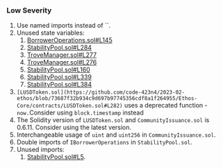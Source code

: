 ### Low Severity

1. Use named imports instead of ``.
2. Unused state variables:
    1. [BorrowerOperations.sol#L145](https://github.com/code-423n4/2023-02-ethos/blob/73687f32b934c9d697b97745356cdf8a1f264955/Ethos-Core/contracts/BorrowerOperations.sol#L145)
    2. [StabilityPool.sol#L284](https://github.com/code-423n4/2023-02-ethos/blob/73687f32b934c9d697b97745356cdf8a1f264955/Ethos-Core/contracts/StabilityPool.sol#L284)
    3. [TroveManager.sol#L277](https://github.com/code-423n4/2023-02-ethos/blob/73687f32b934c9d697b97745356cdf8a1f264955/Ethos-Core/contracts/TroveManager.sol#L277)
    4. [TroveManager.sol#L276](https://github.com/code-423n4/2023-02-ethos/blob/73687f32b934c9d697b97745356cdf8a1f264955/Ethos-Core/contracts/TroveManager.sol#L276)
    5. [StabilityPool.sol#L160](https://github.com/code-423n4/2023-02-ethos/blob/73687f32b934c9d697b97745356cdf8a1f264955/Ethos-Core/contracts/StabilityPool.sol#L160)
    6. [StabilityPool.sol#L339](https://github.com/code-423n4/2023-02-ethos/blob/73687f32b934c9d697b97745356cdf8a1f264955/Ethos-Core/contracts/StabilityPool.sol#L339)
    7. [StabilityPool.sol#L384](https://github.com/code-423n4/2023-02-ethos/blob/73687f32b934c9d697b97745356cdf8a1f264955/Ethos-Core/contracts/StabilityPool.sol#L384)
3. `[LUSDToken.sol](https://github.com/code-423n4/2023-02-ethos/blob/73687f32b934c9d697b97745356cdf8a1f264955/Ethos-Core/contracts/LUSDToken.sol#L282)` uses a deprecated function - `now.`Consider using `block.timestamp` instead
4. The Solidity version of `LUSDToken.sol` and `CommunityIssuance.sol` is 0.6.11. Consider using the latest version.
5. Interchangeable usage of `uint` and `uint256` in `CommunityIssuance.sol`.
6. Double imports of `IBorrowerOperations` in `StabilityPool.sol`.
7. Unused imports:
    1. [StabilityPool.sol#L5](https://github.com/code-423n4/2023-02-ethos/blob/73687f32b934c9d697b97745356cdf8a1f264955/Ethos-Core/contracts/StabilityPool.sol#L5).
